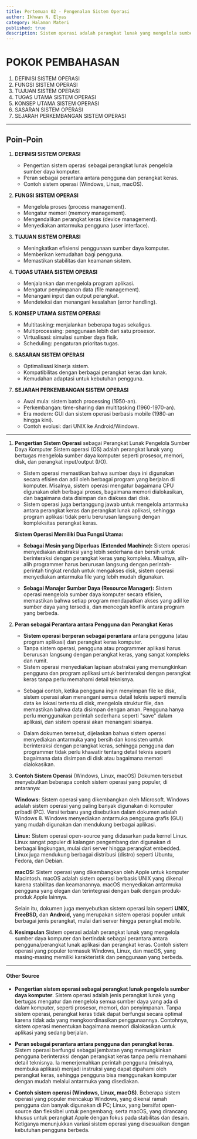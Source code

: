 ```yaml
---
title: Pertemuan 02 - Pengenalan Sistem Operasi 
author: Ikhwan N. Elyas
category: Halaman Materi
published: true
description: Sistem operasi adalah perangkat lunak yang mengelola sumber daya komputer dan menjadi perantara pengguna dengan perangkat keras, seperti Windows dan Linux. Fungsinya meliputi pengelolaan proses, memori, dan antarmuka pengguna, dengan tujuan meningkatkan efisiensi dan kemudahan. Tugas utamanya menjalankan aplikasi dan mengatur data, berbasis konsep multitasking dan virtualisasi, menargetkan kinerja optimal. Sejarahnya berkembang dari batch processing hingga era modern GUI.
---
```


# РОКОК PEMBAHASAN

1. DEFINISI SISTEM OPERASI  
2. FUNGSI SISTEM OPERASI  
3. TUJUAN SISTEM OPERASI  
4. TUGAS UTAMA SISTEM OPERASI  
5. KONSEP UTAMA SISTEM OPERASI  
6. SASARAN SISTEM OPERASI  
7. SEJARAH PERKEMBANGAN SISTEM OPERASI  

--------
## Poin-Poin 

1. **DEFINISI SISTEM OPERASI**  
   - Pengertian sistem operasi sebagai perangkat lunak pengelola sumber daya komputer.  
   - Peran sebagai perantara antara pengguna dan perangkat keras.  
   - Contoh sistem operasi (Windows, Linux, macOS).  

2. **FUNGSI SISTEM OPERASI**  
   - Mengelola proses (process management).  
   - Mengatur memori (memory management).  
   - Mengendalikan perangkat keras (device management).  
   - Menyediakan antarmuka pengguna (user interface).  

3. **TUJUAN SISTEM OPERASI**  
   - Meningkatkan efisiensi penggunaan sumber daya komputer.  
   - Memberikan kemudahan bagi pengguna.  
   - Memastikan stabilitas dan keamanan sistem.  

4. **TUGAS UTAMA SISTEM OPERASI**  
   - Menjalankan dan mengelola program aplikasi.  
   - Mengatur penyimpanan data (file management).  
   - Menangani input dan output perangkat.  
   - Mendeteksi dan menangani kesalahan (error handling).  

5. **KONSEP UTAMA SISTEM OPERASI**  
   - Multitasking: menjalankan beberapa tugas sekaligus.  
   - Multiprocessing: penggunaan lebih dari satu prosesor.  
   - Virtualisasi: simulasi sumber daya fisik.  
   - Scheduling: pengaturan prioritas tugas.  

6. **SASARAN SISTEM OPERASI**  
   - Optimalisasi kinerja sistem.  
   - Kompatibilitas dengan berbagai perangkat keras dan lunak.  
   - Kemudahan adaptasi untuk kebutuhan pengguna.  

7. **SEJARAH PERKEMBANGAN SISTEM OPERASI**  
   - Awal mula: sistem batch processing (1950-an).  
   - Perkembangan: time-sharing dan multitasking (1960-1970-an).  
   - Era modern: GUI dan sistem operasi berbasis mobile (1980-an hingga kini).  
   - Contoh evolusi: dari UNIX ke Android/Windows.

---

1. **Pengertian Sistem Operasi** sebagai Perangkat Lunak Pengelola Sumber Daya Komputer
   Sistem operasi (OS) adalah perangkat lunak yang bertugas mengelola sumber daya komputer seperti prosesor, memori, disk, dan perangkat input/output (I/O). 
   - Sistem operasi memastikan bahwa sumber daya ini digunakan secara efisien dan adil oleh berbagai program yang berjalan di komputer. Misalnya, sistem operasi mengatur bagaimana CPU digunakan oleh berbagai proses, bagaimana memori dialokasikan, dan bagaimana data disimpan dan diakses dari disk. 
   - Sistem operasi juga bertanggung jawab untuk mengelola antarmuka antara perangkat keras dan perangkat lunak aplikasi, sehingga program aplikasi tidak perlu berurusan langsung dengan kompleksitas perangkat keras.

   **Sistem Operasi Memiliki Dua Fungsi Utama:**
   - **Sebagai Mesin yang Diperluas (Extended Machine):** Sistem operasi menyediakan abstraksi yang lebih sederhana dan bersih untuk berinteraksi dengan perangkat keras yang kompleks. Misalnya, alih-alih programmer harus berurusan langsung dengan perintah-perintah tingkat rendah untuk mengakses disk, sistem operasi menyediakan antarmuka file yang lebih mudah digunakan.

   - **Sebagai Manajer Sumber Daya (Resource Manager):** Sistem operasi mengelola sumber daya komputer secara efisien, memastikan bahwa setiap program mendapatkan akses yang adil ke sumber daya yang tersedia, dan mencegah konflik antara program yang berbeda.

2. **Peran sebagai Perantara antara Pengguna dan Perangkat Keras**
   - **Sistem operasi berperan sebagai perantara** antara pengguna (atau program aplikasi) dan perangkat keras komputer. 
   - Tanpa sistem operasi, pengguna atau programmer aplikasi harus berurusan langsung dengan perangkat keras, yang sangat kompleks dan rumit. 
   - Sistem operasi menyediakan lapisan abstraksi yang memungkinkan pengguna dan program aplikasi untuk berinteraksi dengan perangkat keras tanpa perlu memahami detail teknisnya.

   * Sebagai contoh, ketika pengguna ingin menyimpan file ke disk, sistem operasi akan menangani semua detail teknis seperti menulis data ke lokasi tertentu di disk, mengelola struktur file, dan memastikan bahwa data disimpan dengan aman. Pengguna hanya perlu menggunakan perintah sederhana seperti "save" dalam aplikasi, dan sistem operasi akan menangani sisanya.

   * Dalam dokumen tersebut, dijelaskan bahwa sistem operasi menyediakan antarmuka yang bersih dan konsisten untuk berinteraksi dengan perangkat keras, sehingga pengguna dan programmer tidak perlu khawatir tentang detail teknis seperti bagaimana data disimpan di disk atau bagaimana memori dialokasikan.

3. **Contoh Sistem Operasi** (Windows, Linux, macOS)
   Dokumen tersebut menyebutkan beberapa contoh sistem operasi yang populer, di antaranya:

   **Windows:** Sistem operasi yang dikembangkan oleh Microsoft. Windows adalah sistem operasi yang paling banyak digunakan di komputer pribadi (PC). Versi terbaru yang disebutkan dalam dokumen adalah Windows 8. Windows menyediakan antarmuka pengguna grafis (GUI) yang mudah digunakan dan mendukung berbagai aplikasi.

   **Linux:** Sistem operasi open-source yang didasarkan pada kernel Linux. Linux sangat populer di kalangan pengembang dan digunakan di berbagai lingkungan, mulai dari server hingga perangkat embedded. Linux juga mendukung berbagai distribusi (distro) seperti Ubuntu, Fedora, dan Debian.

   **macOS:** Sistem operasi yang dikembangkan oleh Apple untuk komputer Macintosh. macOS adalah sistem operasi berbasis UNIX yang dikenal karena stabilitas dan keamanannya. macOS menyediakan antarmuka pengguna yang elegan dan terintegrasi dengan baik dengan produk-produk Apple lainnya.

   Selain itu, dokumen juga menyebutkan sistem operasi lain seperti **UNIX, FreeBSD,** dan **Android,** yang merupakan sistem operasi populer untuk berbagai jenis perangkat, mulai dari server hingga perangkat mobile.

4. **Kesimpulan**
   Sistem operasi adalah perangkat lunak yang mengelola sumber daya komputer dan bertindak sebagai perantara antara pengguna/perangkat lunak aplikasi dan perangkat keras. Contoh sistem operasi yang populer termasuk Windows, Linux, dan macOS, yang masing-masing memiliki karakteristik dan penggunaan yang berbeda.

---
#### **Other Source** 

* **Pengertian sistem operasi sebagai perangkat lunak pengelola sumber daya komputer**.
Sistem operasi adalah jenis perangkat lunak yang bertugas mengatur dan mengelola semua sumber daya yang ada di dalam komputer, seperti prosesor, memori, dan penyimpanan. Tanpa sistem operasi, perangkat keras tidak dapat berfungsi secara optimal karena tidak ada yang mengkoordinasikan penggunaannya. Contohnya, sistem operasi menentukan bagaimana memori dialokasikan untuk aplikasi yang sedang berjalan.

* **Peran sebagai perantara antara pengguna dan perangkat keras**.
Sistem operasi berfungsi sebagai jembatan yang memungkinkan pengguna berinteraksi dengan perangkat keras tanpa perlu memahami detail teknisnya. Ia menerjemahkan perintah pengguna (misalnya, membuka aplikasi) menjadi instruksi yang dapat dipahami oleh perangkat keras, sehingga pengguna bisa menggunakan komputer dengan mudah melalui antarmuka yang disediakan.

* **Contoh sistem operasi (Windows, Linux, macOS)**.
Beberapa sistem operasi yang populer mencakup Windows, yang dikenal ramah pengguna dan banyak digunakan di PC; Linux, yang bersifat open-source dan fleksibel untuk pengembang; serta macOS, yang dirancang khusus untuk perangkat Apple dengan fokus pada stabilitas dan desain. Ketiganya menunjukkan variasi sistem operasi yang disesuaikan dengan kebutuhan pengguna berbeda.

